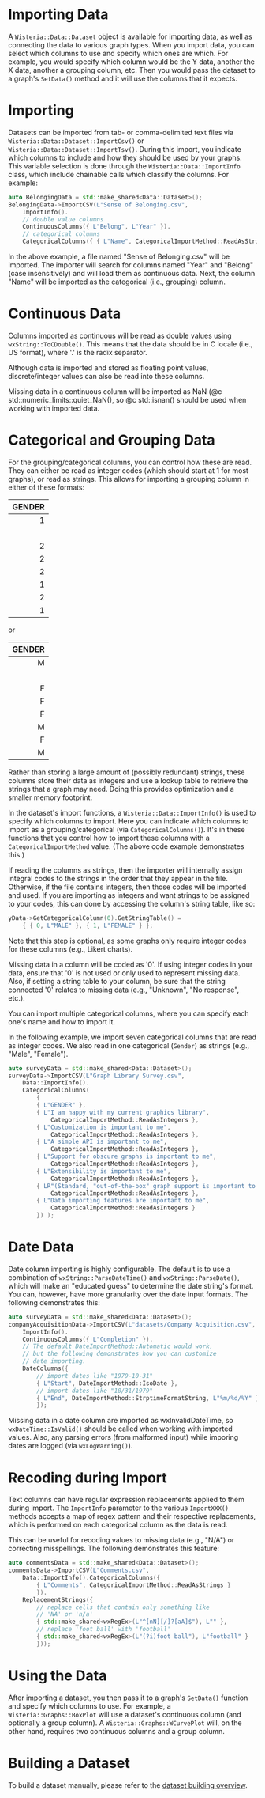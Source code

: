 Importing Data
=============================

A `Wisteria::Data::Dataset` object is available for importing data, as well as connecting the data to
various graph types. When you import data, you can select which columns to use and specify
which ones are which. For example, you would specify which column would be the Y data, another
the X data, another a grouping column, etc. Then you would pass the dataset to a graph's
`SetData()` method and it will use the columns that it expects.

Importing
=============================
Datasets can be imported from tab- or comma-delimited text files via `Wisteria::Data::Dataset::ImportCsv()` or
`Wisteria::Data::Dataset::ImportTsv()`. During this import, you indicate which columns to include and how
they should be used by your graphs. This variable selection is done through the `Wisteria::Data::ImportInfo` class,
which include chainable calls which classify the columns. For example:

```cpp
auto BelongingData = std::make_shared<Data::Dataset>();
BelongingData->ImportCSV(L"Sense of Belonging.csv",
    ImportInfo().
    // double value columns
    ContinuousColumns({ L"Belong", L"Year" }).
    // categorical columns
    CategoricalColumns({ { L"Name", CategoricalImportMethod::ReadAsStrings } }));
```

In the above example, a file named "Sense of Belonging.csv" will be imported. The importer will search for columns named
"Year" and "Belong" (case insensitively) and will load them as continuous data. Next, the column "Name" will be
imported as the categorical (i.e., grouping) column.

Continuous Data
=============================

Columns imported as continuous will be read as double values using `wxString::ToCDouble()`. This means that the data
should be in C locale (i.e., US format), where '.' is the radix separator.

Although data is imported and stored as floating point values, discrete/integer values can also be read into these columns.

Missing data in a continuous column will be imported as NaN (@c std::numeric_limits<double>::quiet_NaN(), so @c std::isnan()
should be used when working with imported data.

Categorical and Grouping Data
=============================

For the grouping/categorical columns, you can control how these are read. They can either
be read as integer codes (which should start at 1 for most graphs), or read as strings. This allows
for importing a grouping column in either of these formats:

| GENDER |
| --:    |
| 1      |
| &nbsp; |
| 2      |
| 2      |
| 2      |
| 1      |
| 2      |
| 1      |

or

| GENDER |
| --:    |
| M      |
| &nbsp; |
| F      |
| F      |
| F      |
| M      |
| F      |
| M      |

Rather than storing a large amount of (possibly redundant) strings, these columns store their data as integers
and use a lookup table to retrieve the strings that a graph may need. Doing this provides optimization and a
smaller memory footprint.

In the dataset's import functions, a `Wisteria::Data::ImportInfo()` is used to specify which columns to import. Here
you can indicate which columns to import as a grouping/categorical (via `CategoricalColumns()`).
It's in these functions that you control how to import these columns with a `CategoricalImportMethod` value.
(The above code example demonstrates this.)

If reading the columns as strings, then the importer will internally assign integral codes to the strings
in the order that they appear in the file. Otherwise, if the file contains integers, then those codes will
be imported and used. If you are importing as integers and want strings to be assigned to your codes,
this can done by accessing the column's string table, like so:

```cpp
yData->GetCategoricalColumn(0).GetStringTable() =
    { { 0, L"MALE" }, { 1, L"FEMALE" } };
```

Note that this step is optional, as some graphs only require integer codes for these columns (e.g., Likert charts).

Missing data in a column will be coded as '0'. If using integer codes in your data, ensure that '0' is not used or
only used to represent missing data. Also, if setting a string table to your column, be sure that the string connected
'0' relates to missing data (e.g., "Unknown", "No response", etc.).

You can import multiple categorical columns, where you can specify each one's name and how to import it.

In the following example, we import seven categorical columns that are read as integer codes.
We also read in one categorical (`Gender`) as strings (e.g., "Male", "Female").

```cpp
auto surveyData = std::make_shared<Data::Dataset>();
surveyData->ImportCSV(L"Graph Library Survey.csv",
    Data::ImportInfo().
    CategoricalColumns(
        {
        { L"GENDER" },
        { L"I am happy with my current graphics library",
            CategoricalImportMethod::ReadAsIntegers },
        { L"Customization is important to me",
            CategoricalImportMethod::ReadAsIntegers },
        { L"A simple API is important to me",
            CategoricalImportMethod::ReadAsIntegers },
        { L"Support for obscure graphs is important to me",
            CategoricalImportMethod::ReadAsIntegers },
        { L"Extensibility is important to me",
            CategoricalImportMethod::ReadAsIntegers },
        { LR"(Standard, "out-of-the-box" graph support is important to me)",
            CategoricalImportMethod::ReadAsIntegers },
        { L"Data importing features are important to me",
            CategoricalImportMethod::ReadAsIntegers }
        }) );
```

Date Data
=============================

Date column importing is highly configurable. The default is to use a combination of `wxString::ParseDateTime()`
and `wxString::ParseDate()`, which will make an "educated guess" to determine the date string's format.
You can, however, have more granularity over the date input formats. The following demonstrates this:

```cpp
auto surveyData = std::make_shared<Data::Dataset>();
companyAcquisitionData->ImportCSV(L"datasets/Company Acquisition.csv",
    ImportInfo().
    ContinuousColumns({ L"Completion" }).
    // The default DateImportMethod::Automatic would work,
    // but the following demonstrates how you can customize
    // date importing.
    DateColumns({
        // import dates like "1979-10-31"
        { L"Start", DateImportMethod::IsoDate },
        // import dates like "10/31/1979"
        { L"End", DateImportMethod::StrptimeFormatString, L"%m/%d/%Y" }
        });
```

Missing data in a date column are imported as wxInvalidDateTime, so `wxDateTime::IsValid()` should be called when
working with imported values. Also, any parsing errors (from malformed input) while imporing dates are logged
(via `wxLogWarning()`).

Recoding during Import
=============================

Text columns can have regular expression replacements applied to them during import. The `ImportInfo` parameter
to the various `ImportXXX()` methods accepts a map of regex pattern and their respective replacements, which
is performed on each categorical column as the data is read.

This can be useful for recoding values to missing data (e.g., "N/A") or correcting misspellings.
The following demonstrates this feature:

```cpp
auto commentsData = std::make_shared<Data::Dataset>();
commentsData->ImportCSV(L"Comments.csv",
    Data::ImportInfo().CategoricalColumns({
        { L"Comments", CategoricalImportMethod::ReadAsStrings }
        }).
    ReplacementStrings({
        // replace cells that contain only something like
        // 'NA' or 'n/a'
        { std::make_shared<wxRegEx>(L"^[nN][/]?[aA]$"), L"" },
        // replace 'foot ball' with 'football'
        { std::make_shared<wxRegEx>(L"(?i)foot ball"), L"football" }
        }));
```

Using the Data
=============================

After importing a dataset, you then pass it to a graph's `SetData()` function and specify which columns to use.
For example, a `Wisteria::Graphs::BoxPlot` will use a dataset's continuous column (and optionally a group column).
A `Wisteria::Graphs::WCurvePlot` will, on the other hand, requires two continuous columns and a group column.

Building a Dataset
=============================

To build a dataset manually, please refer to the [dataset building overview](BuildingData.md).